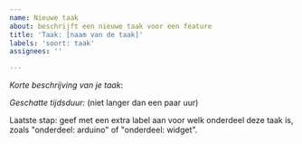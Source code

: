```yaml
---
name: Nieuwe taak
about: beschrijft een nieuwe taak voor een feature
title: 'Taak: [naam van de taak]'
labels: 'soort: taak'
assignees: ''

---
```


*Korte beschrijving van je taak*:


*Geschatte tijdsduur:* (niet langer dan een paar uur)


Laatste stap: geef met een extra label aan voor welk onderdeel deze taak is, zoals "onderdeel: arduino" of "onderdeel: widget".
